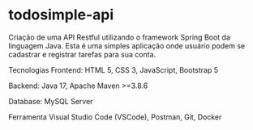 # todosimple-api
 Criação de uma API Restful utilizando o framework Spring Boot da linguagem Java.
 Esta é uma simples aplicação onde usuário podem se cadastrar e registrar tarefas para sua conta.
 
Tecnologias
Frontend:
HTML 5,
CSS 3,
JavaScript,
Bootstrap 5

Backend:
Java 17,
Apache Maven >=3.8.6

Database:
MySQL Server

Ferramenta
Visual Studio Code (VSCode),
Postman,
Git,
Docker
